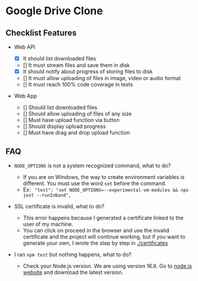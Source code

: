 # Google Drive Clone

## Checklist Features

- Web API
    - [X] It should list downloaded files
    - [] It must stream files and save them in disk
    - [X] It should notify about progress of storing files to disk
    - [] It must allow uploading of files in image, video or audio format
    - [] It must reach 100% code coverage in tests

- Web App
    - [] Should list downloaded files
    - [] Should allow uploading of files of any size
    - [] Must have upload function via button
    - [] Should display upload progress
    - [] Must have drag and drop upload function

## FAQ
- `NODE_OPTIONS` is not a system recognized command, what to do?
    - If you are on Windows, the way to create environment variables is different. You must use the word `set` before the command.
    - Ex: ` "test": "set NODE_OPTIONS=--experimental-vm-modules && npx jest --runInBand",`

- SSL certificate is invalid, what to do?
    - This error happens because I generated a certificate linked to the user of my machine.
    - You can click on proceed in the browser and use the invalid certificate and the project will continue working, but if you want to generate your own, I wrote the step by step in [./certificates](./certificates)

- I ran `npm test` but nothing happens, what to do?
    - Check your Node.js version. We are using version 16.8. Go to [node.js website](https://nodejs.org) and download the latest version.
